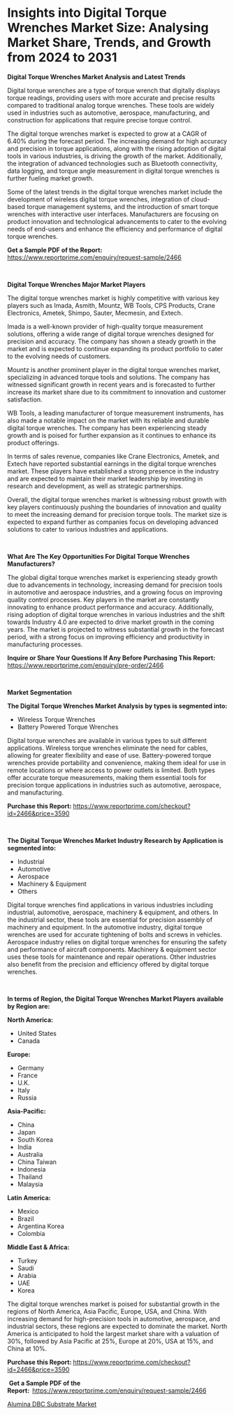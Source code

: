 <p><h1>Insights into Digital Torque Wrenches Market Size: Analysing Market Share, Trends, and Growth from 2024 to 2031</h1></p><p><strong>Digital Torque Wrenches Market Analysis and Latest Trends</strong></p>
<p><p>Digital torque wrenches are a type of torque wrench that digitally displays torque readings, providing users with more accurate and precise results compared to traditional analog torque wrenches. These tools are widely used in industries such as automotive, aerospace, manufacturing, and construction for applications that require precise torque control.</p><p>The digital torque wrenches market is expected to grow at a CAGR of 6.40% during the forecast period. The increasing demand for high accuracy and precision in torque applications, along with the rising adoption of digital tools in various industries, is driving the growth of the market. Additionally, the integration of advanced technologies such as Bluetooth connectivity, data logging, and torque angle measurement in digital torque wrenches is further fueling market growth.</p><p>Some of the latest trends in the digital torque wrenches market include the development of wireless digital torque wrenches, integration of cloud-based torque management systems, and the introduction of smart torque wrenches with interactive user interfaces. Manufacturers are focusing on product innovation and technological advancements to cater to the evolving needs of end-users and enhance the efficiency and performance of digital torque wrenches.</p></p>
<p><strong>Get a Sample PDF of the Report:&nbsp;</strong> <a href="https://www.reportprime.com/enquiry/request-sample/2466">https://www.reportprime.com/enquiry/request-sample/2466</a></p>
<p>&nbsp;</p>
<p><strong>Digital Torque Wrenches Major Market Players</strong></p>
<p><p>The digital torque wrenches market is highly competitive with various key players such as Imada, Asmith, Mountz, WB Tools, CPS Products, Crane Electronics, Ametek, Shimpo, Sauter, Mecmesin, and Extech.</p><p>Imada is a well-known provider of high-quality torque measurement solutions, offering a wide range of digital torque wrenches designed for precision and accuracy. The company has shown a steady growth in the market and is expected to continue expanding its product portfolio to cater to the evolving needs of customers.</p><p>Mountz is another prominent player in the digital torque wrenches market, specializing in advanced torque tools and solutions. The company has witnessed significant growth in recent years and is forecasted to further increase its market share due to its commitment to innovation and customer satisfaction.</p><p>WB Tools, a leading manufacturer of torque measurement instruments, has also made a notable impact on the market with its reliable and durable digital torque wrenches. The company has been experiencing steady growth and is poised for further expansion as it continues to enhance its product offerings.</p><p>In terms of sales revenue, companies like Crane Electronics, Ametek, and Extech have reported substantial earnings in the digital torque wrenches market. These players have established a strong presence in the industry and are expected to maintain their market leadership by investing in research and development, as well as strategic partnerships.</p><p>Overall, the digital torque wrenches market is witnessing robust growth with key players continuously pushing the boundaries of innovation and quality to meet the increasing demand for precision torque tools. The market size is expected to expand further as companies focus on developing advanced solutions to cater to various industries and applications.</p></p>
<p>&nbsp;</p>
<p><strong>What Are The Key Opportunities For Digital Torque Wrenches Manufacturers?</strong></p>
<p><p>The global digital torque wrenches market is experiencing steady growth due to advancements in technology, increasing demand for precision tools in automotive and aerospace industries, and a growing focus on improving quality control processes. Key players in the market are constantly innovating to enhance product performance and accuracy. Additionally, rising adoption of digital torque wrenches in various industries and the shift towards Industry 4.0 are expected to drive market growth in the coming years. The market is projected to witness substantial growth in the forecast period, with a strong focus on improving efficiency and productivity in manufacturing processes.</p></p>
<p><strong>Inquire or Share Your Questions If Any Before Purchasing This Report:</strong> <a href="https://www.reportprime.com/enquiry/pre-order/2466">https://www.reportprime.com/enquiry/pre-order/2466</a></p>
<p>&nbsp;</p>
<p><strong>Market Segmentation</strong></p>
<p><strong>The Digital Torque Wrenches Market Analysis by types is segmented into:</strong></p>
<p><ul><li>Wireless Torque Wrenches</li><li>Battery Powered Torque Wrenches</li></ul></p>
<p><p>Digital torque wrenches are available in various types to suit different applications. Wireless torque wrenches eliminate the need for cables, allowing for greater flexibility and ease of use. Battery-powered torque wrenches provide portability and convenience, making them ideal for use in remote locations or where access to power outlets is limited. Both types offer accurate torque measurements, making them essential tools for precision torque applications in industries such as automotive, aerospace, and manufacturing.</p></p>
<p><strong>Purchase this Report:&nbsp;</strong><a href="https://www.reportprime.com/checkout?id=2466&price=3590">https://www.reportprime.com/checkout?id=2466&price=3590</a></p>
<p>&nbsp;</p>
<p><strong>The Digital Torque Wrenches Market Industry Research by Application is segmented into:</strong></p>
<p><ul><li>Industrial</li><li>Automotive</li><li>Aerospace</li><li>Machinery & Equipment</li><li>Others</li></ul></p>
<p><p>Digital torque wrenches find applications in various industries including industrial, automotive, aerospace, machinery & equipment, and others. In the industrial sector, these tools are essential for precision assembly of machinery and equipment. In the automotive industry, digital torque wrenches are used for accurate tightening of bolts and screws in vehicles. Aerospace industry relies on digital torque wrenches for ensuring the safety and performance of aircraft components. Machinery & equipment sector uses these tools for maintenance and repair operations. Other industries also benefit from the precision and efficiency offered by digital torque wrenches.</p></p>
<p>&nbsp;</p>
<p><strong>In terms of Region, the Digital Torque Wrenches Market Players available by Region are:</strong></p>
<p>
    <p> <strong> North America: </strong>
        <ul>
            <li>United States</li>
            <li>Canada</li>
        </ul>
        </p> 
    <p> <strong> Europe: </strong>
        <ul>
            <li>Germany</li>
            <li>France</li>
            <li>U.K.</li>
            <li>Italy</li>
            <li>Russia</li>
        </ul>
        </p> 
    <p> <strong> Asia-Pacific: </strong>
        <ul>
            <li>China</li>
            <li>Japan</li>
            <li>South Korea</li>
            <li>India</li>
            <li>Australia</li>
            <li>China Taiwan</li>
            <li>Indonesia</li>
            <li>Thailand</li>
            <li>Malaysia</li>
        </ul>
        </p> 
    <p> <strong> Latin America: </strong>
        <ul>
            <li>Mexico</li>
            <li>Brazil</li>
            <li>Argentina Korea</li>
            <li>Colombia</li>
        </ul>
        </p> 
    <p> <strong> Middle East & Africa: </strong>
        <ul>
            <li>Turkey</li>
            <li>Saudi</li>
            <li>Arabia</li>
            <li>UAE</li>
            <li>Korea</li>
        </ul>
    </p>
    </p>
<p><p>The digital torque wrenches market is poised for substantial growth in the regions of North America, Asia Pacific, Europe, USA, and China. With increasing demand for high-precision tools in automotive, aerospace, and industrial sectors, these regions are expected to dominate the market. North America is anticipated to hold the largest market share with a valuation of 30%, followed by Asia Pacific at 25%, Europe at 20%, USA at 15%, and China at 10%.</p></p>
<p><strong>Purchase this Report: </strong><a href="https://www.reportprime.com/checkout?id=2466&price=3590">https://www.reportprime.com/checkout?id=2466&price=3590</a></p>
<p>&nbsp;<strong>Get a Sample PDF of the Report:&nbsp;&nbsp;</strong><a href="https://www.reportprime.com/enquiry/request-sample/2466">https://www.reportprime.com/enquiry/request-sample/2466</a></p>
<p><strong></strong></p>
<p><p><a href="https://medium.com/@oliver.rampling568768/alumina-dbc-substrate-market-share-evolution-and-market-growth-trends-2024-2031-3441f44dc209">Alumina DBC Substrate Market</a></p></p>